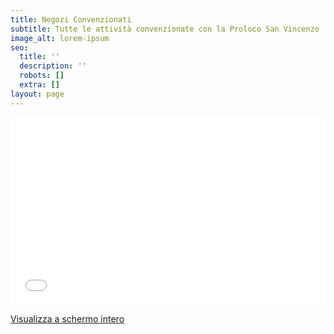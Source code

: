```yaml
---
title: Negozi Convenzionati
subtitle: Tutte le attività convenzionate con la Proloco San Vincenzo
image_alt: lorem-ipsum
seo:
  title: ''
  description: ''
  robots: []
  extra: []
layout: page
---
```



<iframe width="100%" height="300px" frameborder="0" allowfullscreen src="//umap.openstreetmap.fr/it/map/negozi-convenzionati-proloco-san-vincenzo_686350?scaleControl=false&miniMap=false&scrollWheelZoom=false&zoomControl=true&allowEdit=false&moreControl=true&searchControl=null&tilelayersControl=null&embedControl=null&datalayersControl=true&onLoadPanel=undefined&captionBar=false"></iframe><p><a href="//umap.openstreetmap.fr/it/map/negozi-convenzionati-proloco-san-vincenzo_686350">Visualizza a schermo intero</a></p>
